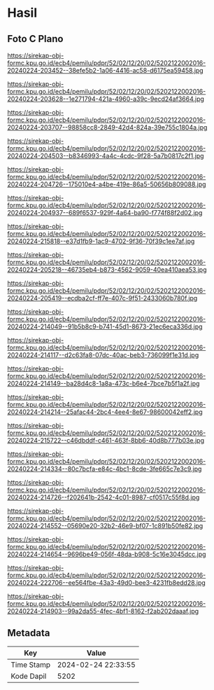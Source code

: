 # Hasil

## Foto C Plano

https://sirekap-obj-formc.kpu.go.id/ecb4/pemilu/pdpr/52/02/12/20/02/5202122002016-20240224-203452--38efe5b2-1a06-4416-ac58-d6175ea59458.jpg

https://sirekap-obj-formc.kpu.go.id/ecb4/pemilu/pdpr/52/02/12/20/02/5202122002016-20240224-203628--1e271794-421a-4960-a39c-9ecd24af3664.jpg

https://sirekap-obj-formc.kpu.go.id/ecb4/pemilu/pdpr/52/02/12/20/02/5202122002016-20240224-203707--98858cc8-2849-42d4-824a-39e755c1804a.jpg

https://sirekap-obj-formc.kpu.go.id/ecb4/pemilu/pdpr/52/02/12/20/02/5202122002016-20240224-204503--b8346993-4a4c-4cdc-9f28-5a7b0817c2f1.jpg

https://sirekap-obj-formc.kpu.go.id/ecb4/pemilu/pdpr/52/02/12/20/02/5202122002016-20240224-204726--175010e4-a4be-419e-86a5-50656b809088.jpg

https://sirekap-obj-formc.kpu.go.id/ecb4/pemilu/pdpr/52/02/12/20/02/5202122002016-20240224-204937--689f6537-929f-4a64-ba90-f774f88f2d02.jpg

https://sirekap-obj-formc.kpu.go.id/ecb4/pemilu/pdpr/52/02/12/20/02/5202122002016-20240224-215818--e37d1fb9-1ac9-4702-9f36-70f39c1ee7af.jpg

https://sirekap-obj-formc.kpu.go.id/ecb4/pemilu/pdpr/52/02/12/20/02/5202122002016-20240224-205218--46735eb4-b873-4562-9059-40ea410aea53.jpg

https://sirekap-obj-formc.kpu.go.id/ecb4/pemilu/pdpr/52/02/12/20/02/5202122002016-20240224-205419--ecdba2cf-ff7e-407c-9f51-2433060b780f.jpg

https://sirekap-obj-formc.kpu.go.id/ecb4/pemilu/pdpr/52/02/12/20/02/5202122002016-20240224-214049--91b5b8c9-b741-45d1-8673-21ec6eca336d.jpg

https://sirekap-obj-formc.kpu.go.id/ecb4/pemilu/pdpr/52/02/12/20/02/5202122002016-20240224-214117--d2c63fa8-07dc-40ac-beb3-736099f1e31d.jpg

https://sirekap-obj-formc.kpu.go.id/ecb4/pemilu/pdpr/52/02/12/20/02/5202122002016-20240224-214149--ba28d4c8-1a8a-473c-b6e4-7bce7b5f1a2f.jpg

https://sirekap-obj-formc.kpu.go.id/ecb4/pemilu/pdpr/52/02/12/20/02/5202122002016-20240224-214214--25afac44-2bc4-4ee4-8e67-98600042eff2.jpg

https://sirekap-obj-formc.kpu.go.id/ecb4/pemilu/pdpr/52/02/12/20/02/5202122002016-20240224-215722--c46dbddf-c461-463f-8bb6-40d8b777b03e.jpg

https://sirekap-obj-formc.kpu.go.id/ecb4/pemilu/pdpr/52/02/12/20/02/5202122002016-20240224-214334--80c7bcfa-e84c-4bc1-8cde-3fe665c7e3c9.jpg

https://sirekap-obj-formc.kpu.go.id/ecb4/pemilu/pdpr/52/02/12/20/02/5202122002016-20240224-214726--f202641b-2542-4c01-8987-cf0517c55f8d.jpg

https://sirekap-obj-formc.kpu.go.id/ecb4/pemilu/pdpr/52/02/12/20/02/5202122002016-20240224-214552--05690e20-32b2-46e9-bf07-1c891b50fe82.jpg

https://sirekap-obj-formc.kpu.go.id/ecb4/pemilu/pdpr/52/02/12/20/02/5202122002016-20240224-214654--9696be49-056f-48da-b908-5c16e3045dcc.jpg

https://sirekap-obj-formc.kpu.go.id/ecb4/pemilu/pdpr/52/02/12/20/02/5202122002016-20240224-222706--ee564fbe-43a3-49d0-bee3-4231fb8edd28.jpg

https://sirekap-obj-formc.kpu.go.id/ecb4/pemilu/pdpr/52/02/12/20/02/5202122002016-20240224-214903--99a2da55-4fec-4bf1-8162-f2ab202daaaf.jpg


## Metadata

| Key        | Value               |
| ---------- | ------------------- |
| Time Stamp | 2024-02-24 22:33:55 |
| Kode Dapil | 5202                |



